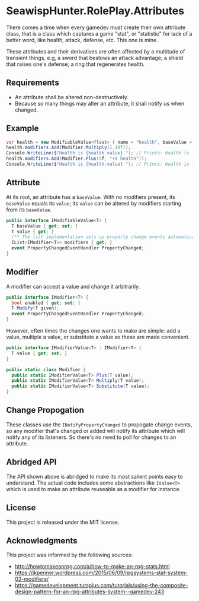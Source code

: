 # SeawispHunter.RolePlay.Attributes

There comes a time when every gamedev must create their own attribute class,
that is a class which captures a game "stat", or "statistic" for lack of a
better word, like health, attack, defense, etc. This one is mine.

These attributes and their derivatives are often affected by a multitude of
transient things, e.g, a sword that bestows an attack advantage; a shield that
raises one's defense; a ring that regenerates health.

## Requirements

* An attribute shall be altered non-destructively. 
* Because so many things may alter an attribute, it shall notify us when changed.

## Example

``` c#
var health = new ModifiableValue<float> { name = "health", baseValue = 100f };
health.modifiers.Add(Modifier.Multiply(1.10f));
Console.WriteLine($"Health is {health.value}."); // Prints: Health is 110.
health.modifiers.Add(Modifier.Plus(5f, "+5 health"));
Console.WriteLine($"Health is {health.value}."); // Prints: Health is 115.
```

## Attribute

At its root, an attribute has a `baseValue`. With no modifiers present, its
`baseValue` equals its `value`; its `value` can be altered by modifiers starting
from its `baseValue`.

``` c#
public interface IModifiableValue<T> {
  T baseValue { get; set; }
  T value { get; }
  /** The list implementation sets up property change events automatically. */
  IList<IModifier<T>> modifiers { get; }
  event PropertyChangedEventHandler PropertyChanged;
}
```

## Modifier

A modifier can accept a value and change it arbitrarily. 

``` c#
public interface IModifier<T> {
  bool enabled { get; set; }
  T Modify(T given);
  event PropertyChangedEventHandler PropertyChanged;
}
```

However, often times the changes one wants to make are simple: add a value,
multiple a value, or substitute a value so these are made convenient.

``` c#
public interface IModifierValue<T> : IModifier<T> {
  T value { get; set; }
}

public static class Modifier {
  public static IModifierValue<T> Plus(T value);
  public static IModifierValue<T> Multiply(T value);
  public static IModifierValue<T> Substitute(T value);
}
```

## Change Propogation

These classes use the `INotifyPropertyChanged` to propogate change events, so
any modifier that's changed or added will notify its attribute which will notify any
of its listeners. So there's no need to poll for changes to an attribute.

## Abridged API

The API shown above is abridged to make its most salient points easy to
understand. The actual code includes some abstractions like `IValue<T>` which is
used to make an attribute reuseable as a modifier for instance.

## License

This project is released under the MIT license.

## Acknowledgments

This project was informed by the following sources:

- http://howtomakeanrpg.com/a/how-to-make-an-rpg-stats.html
- https://jkpenner.wordpress.com/2015/06/09/rpgsystems-stat-system-02-modifiers/
- https://gamedevelopment.tutsplus.com/tutorials/using-the-composite-design-pattern-for-an-rpg-attributes-system--gamedev-243
